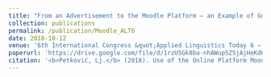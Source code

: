 ```yaml
---
title: "From an Advertisement to the Moodle Platform – an Example of Good Practice in Teaching Modern Greek as a Foreign Language."
collection: publications
permalink: /publication/Moodle_ALT6
date: 2018-10-12
venue: '6th International Congress &quot;Applied Linguistics Today 6 – Language, Literature and Interdisciplinarity&quot;, Faculty of Philology, University of Belgrade, Serbia, 12–13.10.2018..'
paperurl: 'https://drive.google.com/file/d/1rzU5Gk8ba-nhAWup5Z5jAjHeKdHT3TKA/view'
citation: '<b>Petković, Lj.</b> (2018). Use of the Online Platform Moodle in the Reformed Teaching within the Department of Neohelenistic Studies at the Faculty of Philology, University of Belgrade. <i>6th International Congress &quot;Applied Linguistics Today 6 – Language, Literature and Interdisciplinarity&quot; (Book of Abstracts)</i>, Faculty of Philology, University of Belgrade, Serbia, 12–13.10.2018., p. 41.'
---
```

<!--[Download paper here](http://academicpages.github.io/files/paper1.pdf)-->

<!--Recommended citation: Your Name, You. (2009). "Paper Title Number 1." <i>Journal 1</i>. 1(1).-->